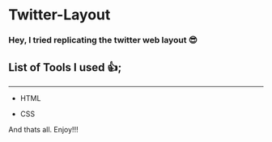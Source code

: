 # Twitter-Layout

### Hey, I tried replicating the twitter web layout 😎
 
## List of Tools I used :+1:;
---

* HTML

* CSS

And thats all.
Enjoy!!!
